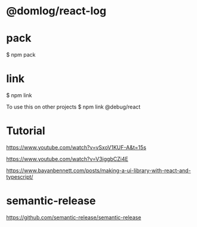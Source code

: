 # @domlog/react-log

# pack

$ npm pack

# link

$ npm link

To use this on other projects
$ npm link @debug/react

# Tutorial

https://www.youtube.com/watch?v=vSxoV1KUF-A&t=15s

https://www.youtube.com/watch?v=V3iggbCZi4E

https://www.bayanbennett.com/posts/making-a-ui-library-with-react-and-typescript/

# semantic-release

https://github.com/semantic-release/semantic-release
